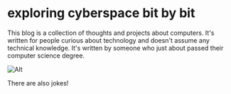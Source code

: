 # exploring cyberspace bit by bit

This blog is a collection of thoughts and projects about computers. It's written for people curious about technology and doesn't assume any technical knowledge. It's written by someone who just about passed their computer science degree.

![Alt](/pictures/hello_world_dark.svg#center)

There are also jokes!


